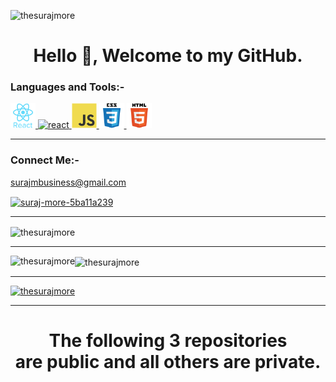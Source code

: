 <p align="left"> <img src="https://komarev.com/ghpvc/?username=thesurajmore&label=Profile%20views&color=0e75b6&style=flat" alt="thesurajmore" /> </p>

<h1 align="center">Hello 👋, Welcome to my GitHub. </h1>

<h3 align="left">Languages and Tools:-</h3>
<p align="left"> 
  <a href="https://reactjs.org/" target="_blank" rel="noreferrer"> <img src="https://raw.githubusercontent.com/devicons/devicon/master/icons/react/react-original-wordmark.svg" alt="react" width="40" height="40"/> </a> 
    <a href="https://redux.js.org/" target="_blank" rel="noreferrer"> <img src="https://d33wubrfki0l68.cloudfront.net/0834d0215db51e91525a25acf97433051f280f2f/c30f5/img/redux.svg" alt="react" width="40" height="40"/> </a> 
     <a href="https://developer.mozilla.org/en-US/docs/Web/JavaScript" target="_blank" rel="noreferrer"> <img src="https://raw.githubusercontent.com/devicons/devicon/master/icons/javascript/javascript-original.svg" alt="javascript" width="40" height="40"/> </a> 
       <a href="https://developer.mozilla.org/en-US/docs/Web/CSS" target="_blank" rel="noreferrer"> <img src="https://raw.githubusercontent.com/devicons/devicon/master/icons/css3/css3-original-wordmark.svg" alt="css3" width="40" height="40"/> </a> 
       <a href="https://developer.mozilla.org/en-US/docs/Web/HTML" target="_blank" rel="noreferrer"> <img src="https://raw.githubusercontent.com/devicons/devicon/master/icons/html5/html5-original-wordmark.svg" alt="html5" width="40" height="40"/> </a> 
</p>

<hr>

<h3 align="left">Connect Me:- </h3>
<p align="left">
       <a href="mailto:surajmbusiness@gmail.com" target="_blank" rel="noreferrer">surajmbusiness@gmail.com</a> 
  <p/>
<a href="https://www.linkedin.com/in/thesurajmore/" target="blank"><img align="center" src="https://raw.githubusercontent.com/rahuldkjain/github-profile-readme-generator/master/src/images/icons/Social/linked-in-alt.svg" alt="suraj-more-5ba11a239" height="30" width="40" /></a>
</p>
<hr>
<p><img align="center" src="https://github-readme-streak-stats.herokuapp.com/?user=thesurajmore&" alt="thesurajmore" /></p>
<hr>
<p><img align="left" src="https://github-readme-stats.vercel.app/api/top-langs?username=thesurajmore&show_icons=true&locale=en&layout=compact" alt="thesurajmore"/></p>

<p><img align="center" src="https://github-readme-stats.vercel.app/api?username=thesurajmore&show_icons=true&locale=en" alt="thesurajmore" /></p>

<hr>

<p align="left"> <a href="https://github.com/ryo-ma/github-profile-trophy"><img src="https://github-profile-trophy.vercel.app/?username=thesurajmore" alt="thesurajmore" /></a> </p>

<hr>

<h1 align="center">The following 3 repositories are public and all others are private.</h1>
